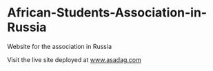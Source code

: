 # African-Students-Association-in-Russia

Website for the association in Russia

Visit the live site deployed at www.asadag.com
